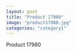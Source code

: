 ```yaml
---
layout: post
title: "Product 17980"
image: "product17980.jpg"
categories: "category1"
---
```

Product 17980
